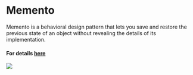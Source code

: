 # Memento
Memento is a behavioral design pattern that lets you save and restore the previous state of an object without revealing the details of its implementation.
#### For details [here](https://refactoring.guru/design-patterns)

![](https://refactoring.guru/images/patterns/content/memento/memento-en.png?id=e51abf6a98a5b1f91e0f3a000f113e1a)
